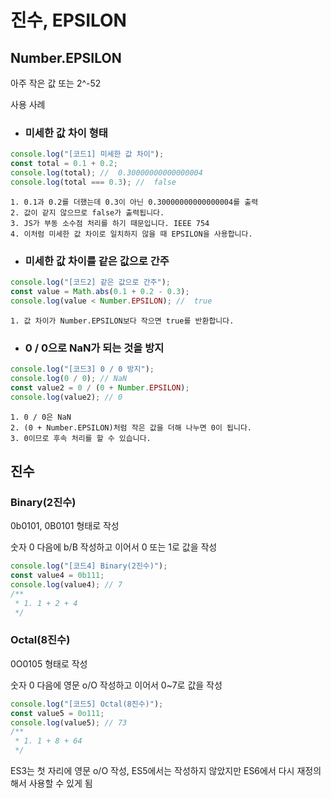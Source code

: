 # 진수, EPSILON

## Number.EPSILON

아주 작은 값
또는 2^-52

사용 사례

- ### 미세한 값 차이 형태

```js
console.log("[코드1] 미세한 값 차이");
const total = 0.1 + 0.2;
console.log(total); //  0.30000000000000004
console.log(total === 0.3); //  false
```

    1. 0.1과 0.2를 더했는데 0.3이 아닌 0.30000000000000004를 출력
    2. 값이 같지 않으므로 false가 출력됩니다.
    3. JS가 부동 소수점 처리를 하기 때문입니다. IEEE 754
    4. 이처럼 미세한 값 차이로 일치하지 않을 때 EPSILON을 사용합니다.

- ### 미세한 값 차이를 같은 값으로 간주

```js
console.log("[코드2] 같은 값으로 간주");
const value = Math.abs(0.1 + 0.2 - 0.3);
console.log(value < Number.EPSILON); //  true
```

    1. 값 차이가 Number.EPSILON보다 작으면 true를 반환합니다.

- ### 0 / 0으로 NaN가 되는 것을 방지

```js
console.log("[코드3] 0 / 0 방지");
console.log(0 / 0); // NaN
const value2 = 0 / (0 + Number.EPSILON);
console.log(value2); // 0
```

    1. 0 / 0은 NaN
    2. (0 + Number.EPSILON)처럼 작은 값을 더해 나누면 0이 됩니다.
    3. 0이므로 후속 처리를 할 수 있습니다.

## 진수

### Binary(2진수)

0b0101, 0B0101 형태로 작성

숫자 0 다음에 b/B 작성하고 이어서 0 또는 1로 값을 작성

```js
console.log("[코드4] Binary(2진수)");
const value4 = 0b111;
console.log(value4); // 7
/**
 * 1. 1 + 2 + 4
 */
```

### Octal(8진수)

0O0105 형태로 작성

숫자 0 다음에 영문 o/O 작성하고 이어서 0~7로 값을 작성

```js
console.log("[코드5] Octal(8진수)");
const value5 = 0o111;
console.log(value5); // 73
/**
 * 1. 1 + 8 + 64
 */
```

ES3는 첫 자리에 영문 o/O 작성, ES5에서는 작성하지 않았지만 ES6에서 다시 재정의해서 사용할 수 있게 됨
